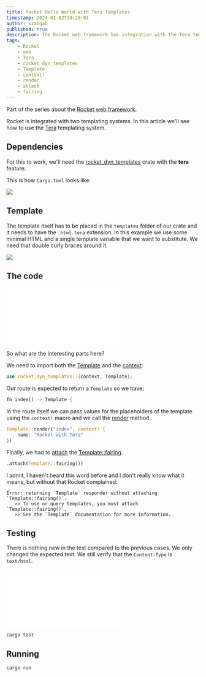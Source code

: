 ```yaml
---
title: Rocket Hello World with Tera Templates
timestamp: 2024-01-02T19:20:01
author: szabgab
published: true
description: The Rocket web framework has integration with the Tera template system
tags:
    - Rocket
    - web
    - Tera
    - rocket_dyn_templates
    - Template
    - context!
    - render
    - attach
    - fairing
---
```


Part of the series about the [Rocket web framework](/rocket).

Rocket is integrated with two templating systems. In this article we'll see how to use the [Tera](https://crates.io/crates/tera) templating system.

## Dependencies

For this to work, we'll need  the [rocket_dyn_templates](https://crates.io/crates/rocket_dyn_templates) crate with the **tera** feature.

This is how `Cargo.toml` looks like:

![](examples/rocket/hello-world-tera-template/Cargo.toml)

## Template

The template itself has to be placed in the `templates` folder of our crate and it needs to have the `.html.tera` extension.
In this example we use some minimal HTML and a single template variable that we want to substitute. We need that double curly braces around it.

![](examples/rocket/hello-world-tera-template/templates/index.html.tera)


## The code

![](examples/rocket/hello-world-tera-template/src/main.rs)

So what are the interesting parts here?

We need to import both the [Template](https://api.rocket.rs/v0.5/rocket_dyn_templates/struct.Template.html) and the [context](https://api.rocket.rs/v0.5/rocket_dyn_templates/macro.context.html):

```rust
use rocket_dyn_templates::{context, Template};
```

Our route is expected to return a `Template` so we have:

```rust
fn index() -> Template {
```

In the route itself we can pass values for the placeholders of the template using the `context!` macro and we call the [render](https://api.rocket.rs/v0.5/rocket_dyn_templates/struct.Template.html#method.render) method.

```rust
Template::render("index", context! {
    name: "Rocket with Tera"
})
```

Finally, we had to [attach](https://api.rocket.rs/v0.5/rocket/struct.Rocket.html#method.attach) the [Template::fairing](https://api.rocket.rs/v0.5/rocket_dyn_templates/struct.Template.html#method.fairing).

```rust
.attach(Template::fairing())
```

I admit, I haven't heard this word before and I don't really know what it means, but without that Rocket complained:

```
Error: returning `Template` responder without attaching `Template::fairing()`.
   >> To use or query templates, you must attach `Template::fairing()`.
   >> See the `Template` documentation for more information.
```

## Testing

There is nothing new in the test compared to the previous cases. We only changed the expected text.
We still verify that the `Content-Type` is `text/html`.


![](examples/rocket/hello-world-tera-template/src/tests.rs)

```
cargo test
```


## Running


```
cargo run
```


